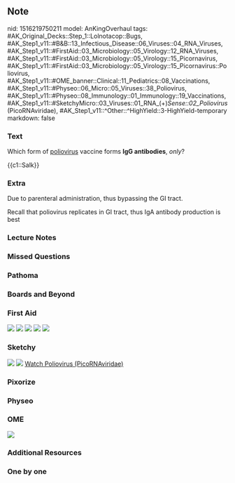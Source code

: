 ## Note
nid: 1516219750211
model: AnKingOverhaul
tags: #AK_Original_Decks::Step_1::Lolnotacop::Bugs, #AK_Step1_v11::#B&B::13_Infectious_Disease::06_Viruses::04_RNA_Viruses, #AK_Step1_v11::#FirstAid::03_Microbiology::05_Virology::12_RNA_Viruses, #AK_Step1_v11::#FirstAid::03_Microbiology::05_Virology::15_Picornavirus, #AK_Step1_v11::#FirstAid::03_Microbiology::05_Virology::15_Picornavirus::Poliovirus, #AK_Step1_v11::#OME_banner::Clinical::11_Pediatrics::08_Vaccinations, #AK_Step1_v11::#Physeo::06_Micro::05_Viruses::38_Poliovirus, #AK_Step1_v11::#Physeo::08_Immunology::01_Immunology::19_Vaccinations, #AK_Step1_v11::#SketchyMicro::03_Viruses::01_RNA_(+)_Sense::02_Poliovirus_(PicoRNAviridae), #AK_Step1_v11::^Other::^HighYield::3-HighYield-temporary
markdown: false

### Text
Which form of <u>poliovirus</u> vaccine forms <b>IgG
antibodies</b>, <i>only</i>?
<div>
  {{c1::Salk}}
</div>

### Extra
Due to parenteral administration, thus bypassing the GI tract.
<div>
  Recall that poliovirus replicates in GI tract, thus IgA antibody
  production is best
</div>

### Lecture Notes


### Missed Questions


### Pathoma


### Boards and Beyond


### First Aid
<img src="tmpel5853na.png"> <img src="tmpp_d70dh9.png"> <img src=
"tmpnywp39_o.png"> <img src="tmpbubgdn6s.png"> <img src=
"tmpho1u2q3l.png">

### Sketchy
<img src="paste-19679540150275.jpg"> <img src=
"paste-1b530569eaf8024e87fc17343b2ce3fc5c728840.png"> <a href=
"https://dashboard.sketchy.com/study/medical/courses/medical-microbiology/units/medical-microbiology-viruses/videos/medical-microbiology-viruses-rna-viruses-positive-sense-poliovirus-picornaviridae?utm_source=anki&utm_medium=partnership&utm_campaign=february_update&utm_content=medical">
Watch Poliovirus (PicoRNAviridae)</a>

### Pixorize


### Physeo


### OME
<div class="ome-widget">
  <a href=
  "https://onlinemeded.org/spa/pediatrics/vaccinations/acquire?ref=anki">
  <img src="_OME_AnkiFlashcards_Lesson_4.png"></a>
</div>

### Additional Resources


### One by one

